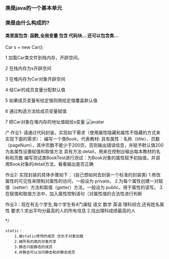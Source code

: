 ### 类是java的一个基本单元
### 类是由什么构成的?
####  类里面包含: 函数,全局变量     包含 代码块... 还可以包含类...

Car s = new Car();

1 加载Car类文件到栈内存，开辟空间。

2 在栈内存为s开辟空间

3 在堆内存为Car对象开辟空间

4 给Car的成员变量分配默认值

5 如果成员变量有给定值则用给定值覆盖默认值

6 通过构造方法给成员变量赋值

7 把Car对象在堆内存的地址值赋给s变量
![avatar](/Users/sanye/Desktop/whiteboard.png)

/*
作业1:
请通过代码封装，实现如下需求（使用属性隐藏和属性不隐藏的方式来实现下面的需求）：
编写一个类Book，代表教材:
具有属性：名称（title）、页数（pageNum），其中页数不能少于200页，否则输出错误信息，并赋予默认值200
为各属性设置赋值和取值方法
具有方法:detail，用来在控制台输出每本教材的名称和页数
编写测试类BookTest进行测试：为Book对象的属性赋予初始值，并调用Book对象的detail方法，看看输出是否正确

作业2:
实现封装的具体步骤如下：  (自己想如何去封装一个标准的封装类)
1.修改属性的可见性来限制对属性的访问，一般设为 private。
2.为每个属性创建一对赋值（setter）方法和取值（getter）方法，一般设为 public，用于属性的读写。
3.在赋值和取值方法中，加入属性控制语句（对属性值的合法性进行判断


作业3：现在有五个学生,每个学生有4门课程  语文  数学 英语  理科综合,还有姓名属性
要求:1.求出平均分最高的人的所有信息
    2.找出理科成绩最高的人
         
*/



```text
static：
    1.被static修饰的成员 优先于对象加载
    2.被所有的类的对象共享
    3.静态只能静态的成员
    4.非静态可以访问静态和非静态成员
    
```

```text


```





